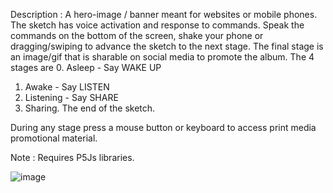 Description :   A hero-image / banner meant for websites or mobile phones.
The sketch has voice activation and response to commands.  Speak the commands on the bottom of the screen, shake your phone or dragging/swiping  to advance the sketch to the next stage.  The final stage is an image/gif that is sharable on social media to promote the album.   The 4 stages are 
0. Asleep  -  Say WAKE UP
1. Awake  -  Say LISTEN
2. Listening - Say SHARE
3. Sharing. The end of the sketch.

During any stage press a mouse button or keyboard to access print media promotional material.

Note : Requires P5Js libraries.


![image](https://user-images.githubusercontent.com/77970786/125834187-984faad6-63da-4d43-b333-50251690242a.png)
